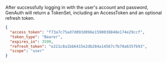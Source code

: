 <IntegrationDetailCard title="Complete Authentication">

After successfully logging in with the user's account and password, GenAuth will return a TokenSet, including an AccessToken and an optional refresh token.

```json
{
  "access_token": "f73a7c75ad7d093d096e1590038848e174e29ccf",
  "token_type": "Bearer",
  "expires_in": 3599,
  "refresh_token": "e221c8a1bb6415e2db284a14567cfb70a635fb93",
  "scope": "user"
}
```

</IntegrationDetailCard>
